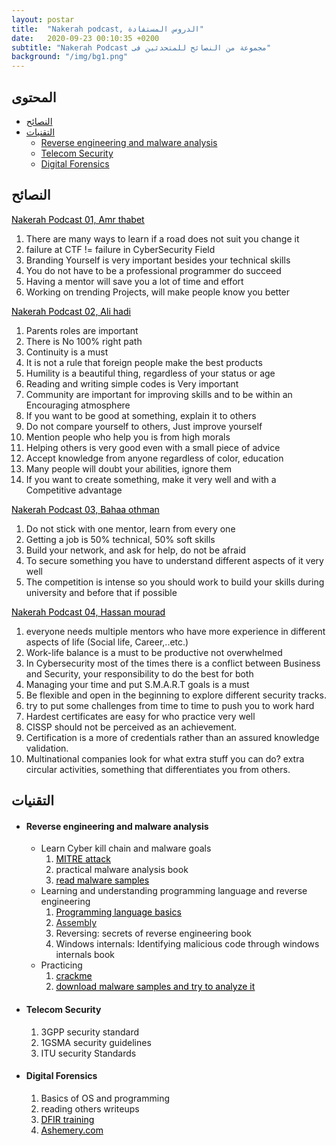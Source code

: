 ```yaml
---
layout: postar
title:  "Nakerah podcast, الدروس المستفادة"
date:   2020-09-23 00:10:35 +0200
subtitle: "Nakerah Podcast مجموعة من النصائح للمتحدثين فى"
background: "/img/bg1.png"
---
```


## المحتوى

* [النصائح](#non-technical)
* [التقنيات](#technical)
   * [Reverse engineering and malware analysis](#reverse-engineering-and-malware-analysis)
   * [Telecom Security](#telecom-security)  
   * [Digital Forensics](#digital-forensics)

## النصائح

<u><a href="https://nakerah.net/podcast/01-nakerah-podcast-amr-thabet-former-malware-researcher-at-symantec-founder-of-maltrak/" style="color:#000000;">Nakerah Podcast 01, Amr thabet</a></u>
1. There are many ways to learn if a road does not suit you change it
2. failure at CTF != failure in CyberSecurity Field
3. Branding Yourself is very important besides your technical skills
4. You do not have to be a professional programmer do succeed
5. Having a mentor will save you a lot of time and effort
6. Working on trending Projects, will make people know you better

<u><a href="https://nakerah.net/podcast/02-ali-hadi-assistant-professor-at-champlain-college-author-of-elearnsecurity-digital-forensics-malware-analysis-courses/" style="color:#000000;">Nakerah Podcast 02, Ali hadi</a></u>
1. Parents roles are important
2. There is No 100% right path
3. Continuity is a must
4. It is not a rule that foreign people make the best products
5. Humility is a beautiful thing, regardless of your status or age   
6. Reading and writing simple codes is Very important
7. Community are important for improving skills and to be within an Encouraging atmosphere
8. If you want to be good at something, explain it to others
9. Do not compare yourself to others, Just improve yourself
10. Mention people who help you is from high morals
11. Helping others is very good even with a small piece of advice
12. Accept knowledge from anyone regardless of color, education
13. Many people will doubt your abilities, ignore them
14. If you want to create something, make it very well and with a Competitive advantage

<u><a href="https://nakerah.net/podcast/03-bahaa-othman-chief-information-security-officer-fawry/" style="color:#000000;">Nakerah Podcast 03, Bahaa othman</a></u>

1. Do not stick with one mentor, learn from every one
2. Getting a job is 50% technical, 50% soft skills
3. Build your network, and ask for help, do not be afraid
4. To secure something you have to understand different aspects of it very well
5. The competition is intense so you should work to build your skills during university and before that if possible

<u><a href="https://nakerah.net/podcast/04-hassan-mourad-security-technical-leader-cisco/" style="color:#000000;">Nakerah Podcast 04, Hassan mourad</a></u>

1. everyone needs multiple mentors who have more experience in different aspects of life (Social life, Career,..etc.)
2. Work-life balance is a must to be productive not overwhelmed
3. In Cybersecurity most of the times there is a conflict between Business and Security, your responsibility to do the best for both
4. Managing your time and put S.M.A.R.T goals is a must
5. Be flexible and open in the beginning to explore different security tracks.
6. try to put some challenges from time to time to push you to work hard
7. Hardest certificates are easy for who practice very well
8. CISSP should not be perceived as an achievement.
9. Certification is a more of credentials rather than an assured knowledge validation.
10. Multinational companies look for what extra stuff you can do? extra circular activities, something that differentiates you from others.

## التقنيات

* #### Reverse engineering and malware analysis

   * Learn Cyber kill chain and malware goals
      1. <u><a href="https://attack.mitre.org/" style="color:#000000;">MITRE attack</a></u>
      2. practical malware analysis book
      3. <u><a href="https://aptnotes.readthedocs.io/en/latest/" style="color:#000000;">read malware samples</a></u>
   * Learning and understanding programming language and reverse engineering
      1. <u><a href="https://courses.edx.org/courses/course-v1:HarvardX+CS50+X/course/" style="color:#000000;">Programming language basics</a></u>
      2. <u><a href="https://www.w3schools.in/assembly-language/" style="color:#000000;"></a>Assembly</u>
      3. Reversing: secrets of reverse engineering book
      4. Windows internals: Identifying malicious code through windows internals book
   * Practicing
      1. <u><a href="http://crackmes.cf/archive/" style="color:#000000;">crackme</a></u>
      2. <u><a href="https://zeltser.com/malware-sample-sources/" style="color:#000000;">download malware samples and try to analyze it</a></u>
* #### Telecom Security

   1. 3GPP security standard
   2. 1GSMA security guidelines
   3. ITU security Standards
   
* #### Digital Forensics

   1. Basics of OS and programming
   2. reading others writeups
   3. <u><a href="https://dfir.training" style="color:#000000;">DFIR training</a></u>
   4. <u><a href="https://ashemery.com" style="color:#000000;">Ashemery.com</a></u>
